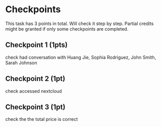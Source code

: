 # Checkpoints

This task has 3 points in total. Will check it step by step. Partial credits might be granted if only some checkpoints are completed.


## Checkpoint 1 (1pts)

check had conversation with Huang Jie, Sophia Rodriguez, John Smith, Sarah Johnson

## Checkpoint 2 (1pt)

check accessed nextcloud

## Checkpoint 3 (1pt)

check the the total price is correct

